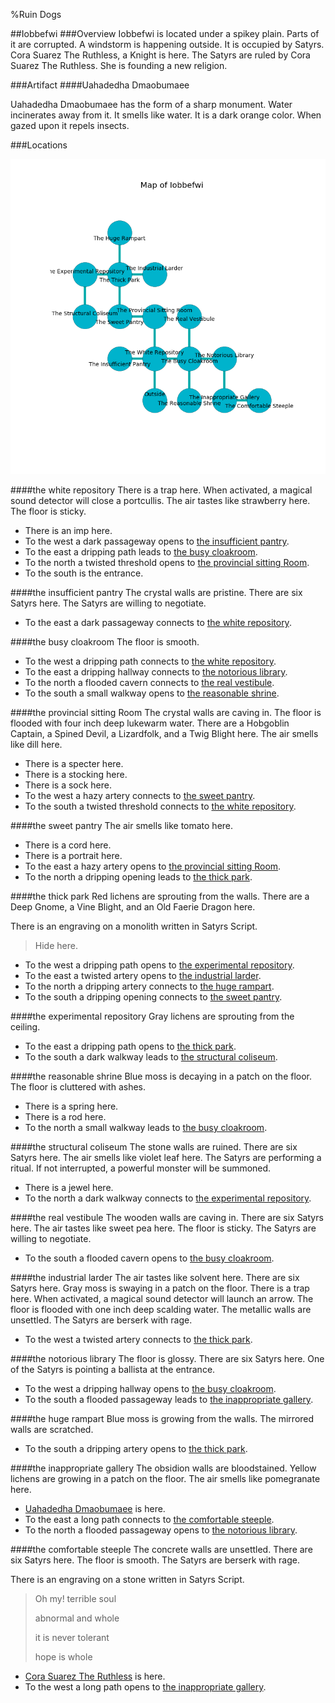 %Ruin Dogs

##Iobbefwi
###Overview
Iobbefwi is located under a spikey plain. Parts of it are corrupted. A windstorm is happening outside. It is occupied by Satyrs. <a name="Cora-Suarez-The-Ruthless"></a>Cora Suarez The Ruthless, a Knight is here. The Satyrs are ruled by Cora Suarez The Ruthless. She  is founding a new religion. 



###Artifact
####<a name="Uahadedha-Dmaobumaee"></a>Uahadedha Dmaobumaee


Uahadedha Dmaobumaee has the form of a sharp monument. Water incinerates away from it. It smells like water. It is a dark orange color. When gazed upon it repels insects. 





###Locations


![](../v2/images/Iobbefwi.png)

####<a name="the-white-repository"></a>the white repository
There is a trap here. When activated, a magical sound detector will close a portcullis. The air tastes like strawberry here. The floor is sticky. 



* There is an imp here.
* To the west a dark passageway opens to [the insufficient pantry](#the-insufficient-pantry).
* To the east a dripping path leads to [the busy cloakroom](#the-busy-cloakroom).
* To the north a twisted threshold opens to [the provincial sitting Room](#the-provincial-sitting-Room).
* To the south is the entrance.


####<a name="the-insufficient-pantry"></a>the insufficient pantry
The crystal walls are pristine. There are six Satyrs here. The Satyrs are willing to negotiate. 



* To the east a dark passageway connects to [the white repository](#the-white-repository).


####<a name="the-busy-cloakroom"></a>the busy cloakroom
The floor is smooth. 



* To the west a dripping path connects to [the white repository](#the-white-repository).
* To the east a dripping hallway connects to [the notorious library](#the-notorious-library).
* To the north a flooded cavern connects to [the real vestibule](#the-real-vestibule).
* To the south a small walkway opens to [the reasonable shrine](#the-reasonable-shrine).


####<a name="the-provincial-sitting-Room"></a>the provincial sitting Room
The crystal walls are caving in. The floor is flooded with four inch deep lukewarm water. There are a Hobgoblin Captain, a Spined Devil, a Lizardfolk, and a Twig Blight here. The air smells like dill here. 



* There is a specter here.
* There is a stocking here.
* There is a sock here.
* To the west a hazy artery connects to [the sweet pantry](#the-sweet-pantry).
* To the south a twisted threshold connects to [the white repository](#the-white-repository).


####<a name="the-sweet-pantry"></a>the sweet pantry
The air smells like tomato here. 



* There is a cord here.
* There is a portrait here.
* To the east a hazy artery opens to [the provincial sitting Room](#the-provincial-sitting-Room).
* To the north a dripping opening leads to [the thick park](#the-thick-park).


####<a name="the-thick-park"></a>the thick park
Red lichens are sprouting from the walls. There are a Deep Gnome, a Vine Blight, and an Old Faerie Dragon here. 

There is an engraving on a monolith written in Satyrs Script. 

> Hide here.
>


* To the west a dripping path opens to [the experimental repository](#the-experimental-repository).
* To the east a twisted artery opens to [the industrial larder](#the-industrial-larder).
* To the north a dripping artery connects to [the huge rampart](#the-huge-rampart).
* To the south a dripping opening connects to [the sweet pantry](#the-sweet-pantry).


####<a name="the-experimental-repository"></a>the experimental repository
Gray lichens are sprouting from the ceiling. 



* To the east a dripping path opens to [the thick park](#the-thick-park).
* To the south a dark walkway leads to [the structural coliseum](#the-structural-coliseum).


####<a name="the-reasonable-shrine"></a>the reasonable shrine
Blue moss is decaying in a patch on the floor. The floor is cluttered with ashes. 



* There is a spring here.
* There is a rod here.
* To the north a small walkway leads to [the busy cloakroom](#the-busy-cloakroom).


####<a name="the-structural-coliseum"></a>the structural coliseum
The stone walls are ruined. There are six Satyrs here. The air smells like violet leaf here. The Satyrs are performing a ritual. If not interrupted, a powerful monster will be summoned. 



* There is a jewel here.
* To the north a dark walkway connects to [the experimental repository](#the-experimental-repository).


####<a name="the-real-vestibule"></a>the real vestibule
The wooden walls are caving in. There are six Satyrs here. The air tastes like sweet pea here. The floor is sticky. The Satyrs are willing to negotiate. 



* To the south a flooded cavern opens to [the busy cloakroom](#the-busy-cloakroom).


####<a name="the-industrial-larder"></a>the industrial larder
The air tastes like solvent here. There are six Satyrs here. Gray moss is swaying in a patch on the floor. There is a trap here. When activated, a magical sound detector will launch an arrow. The floor is flooded with one inch deep scalding water. The metallic walls are unsettled. The Satyrs are berserk with rage. 



* To the west a twisted artery connects to [the thick park](#the-thick-park).


####<a name="the-notorious-library"></a>the notorious library
The floor is glossy. There are six Satyrs here. One of the Satyrs is pointing a ballista at the entrance. 



* To the west a dripping hallway opens to [the busy cloakroom](#the-busy-cloakroom).
* To the south a flooded passageway leads to [the inappropriate gallery](#the-inappropriate-gallery).


####<a name="the-huge-rampart"></a>the huge rampart
Blue moss is growing from the walls. The mirrored walls are scratched. 



* To the south a dripping artery opens to [the thick park](#the-thick-park).


####<a name="the-inappropriate-gallery"></a>the inappropriate gallery
The obsidion walls are bloodstained. Yellow lichens are growing in a patch on the floor. The air smells like pomegranate here. 



* [Uahadedha Dmaobumaee](#Uahadedha-Dmaobumaee) is here.
* To the east a long path connects to [the comfortable steeple](#the-comfortable-steeple).
* To the north a flooded passageway opens to [the notorious library](#the-notorious-library).


####<a name="the-comfortable-steeple"></a>the comfortable steeple
The concrete walls are unsettled. There are six Satyrs here. The floor is smooth. The Satyrs are berserk with rage. 

There is an engraving on a stone written in Satyrs Script. 

> Oh my! terrible soul
>
> abnormal and whole
>
> it is never tolerant
>
> hope is whole
>


* [Cora Suarez The Ruthless](#Cora-Suarez-The-Ruthless) is here.
* To the west a long path opens to [the inappropriate gallery](#the-inappropriate-gallery).


